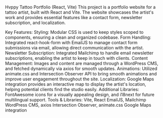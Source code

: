 Hvppy Tattoo Portfolio (React, Vite)
This project is a portfolio website for a tattoo artist, built with React and Vite. The website showcases the artist's work and provides essential features like a contact form, newsletter subscription, and localization.

Key Features:
Styling: Modular CSS is used to keep styles scoped to components, ensuring a clean and organized codebase.
Form Handling: Integrated react-hook-form with EmailJS to manage contact form submissions via email, allowing direct communication with the artist.
Newsletter Subscription: Integrated Mailchimp to handle email newsletter subscriptions, enabling the artist to keep in touch with clients.
Content Management: Images and content are managed through a WordPress CMS, and fetched dynamically via axios for smooth updates.
Animations: Utilized animate.css and Intersection Observer API to bring smooth animations and improve user engagement throughout the site.
Localization: Google Maps integration provides an interactive map to display the artist's location, helping potential clients find the studio easily.
Additional Libraries: FontAwesome icons for a visually appealing design, and i18next for future multilingual support.
Tools & Libraries:
Vite, React
EmailJS, Mailchimp
WordPress CMS, axios
Intersection Observer, animate.css
Google Maps integration
